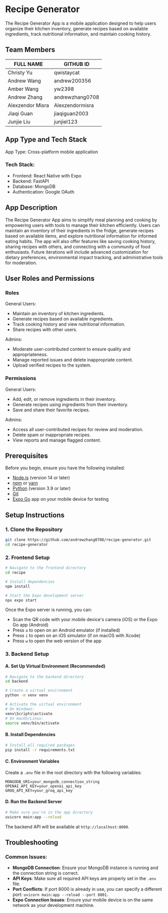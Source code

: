 # Recipe Generator

The Recipe Generator App is a mobile application designed to help users organize their kitchen inventory, generate recipes based on available ingredients, track nutritional information, and maintain cooking history.

## Team Members 
|    FULL NAME     |    GITHUB ID    |
| ---------------- | --------------- |
| Christy Yu       | qwistaycat      |
| Andrew Wang      | andrew200356    |
| Amber Wang       | yw2398          |
| Andrew Zhang     | andrewzhang0708 |
| Alexzendor Misra | Alexzendormisra |
| Jiaqi Guan       | jiaqiguan2003   |
| Junjie Liu       | junjiel123      |

## App Type and Tech Stack
App Type: Cross-platform mobile application

### Tech Stack:
- Frontend: React Native with Expo
- Backend: FastAPI
- Database: MongoDB
- Authentication: Google OAuth

## App Description
The Recipe Generator App aims to simplify meal planning and cooking by empowering users with tools to manage their kitchen efficiently. Users can maintain an inventory of their ingredients in the fridge, generate recipes based on available items, and explore nutritional information for informed eating habits. The app will also offer features like saving cooking history, sharing recipes with others, and connecting with a community of food enthusiasts. Future iterations will include advanced customization for dietary preferences, environmental impact tracking, and administrative tools for moderation.

## User Roles and Permissions
### Roles

General Users:
- Maintain an inventory of kitchen ingredients.
- Generate recipes based on available ingredients.
- Track cooking history and view nutritional information.
- Share recipes with other users.

Admins:
- Moderate user-contributed content to ensure quality and appropriateness.
- Manage reported issues and delete inappropriate content.
- Upload verified recipes to the system.

### Permissions
General Users:
- Add, edit, or remove ingredients in their inventory.
- Generate recipes using ingredients from their inventory.
- Save and share their favorite recipes.

Admins:
- Access all user-contributed recipes for review and moderation.
- Delete spam or inappropriate recipes.
- View reports and manage flagged content.

## Prerequisites
Before you begin, ensure you have the following installed:
- [Node.js](https://nodejs.org/) (version 14 or later)
- [npm](https://www.npmjs.com/) or [yarn](https://yarnpkg.com/)
- [Python](https://www.python.org/) (version 3.9 or later)
- [Git](https://git-scm.com/)
- [Expo Go](https://expo.dev/go) app on your mobile device for testing

## Setup Instructions

### 1. Clone the Repository
```bash
git clone https://github.com/andrewzhang0708/recipe-generator.git
cd recipe-generator
```

### 2. Frontend Setup
```bash
# Navigate to the frontend directory
cd recipe

# Install dependencies
npm install

# Start the Expo development server
npx expo start
```

Once the Expo server is running, you can:
- Scan the QR code with your mobile device's camera (iOS) or the Expo Go app (Android)
- Press `a` to open on an Android emulator (if installed)
- Press `i` to open on an iOS simulator (if on macOS with Xcode)
- Press `w` to open the web version of the app

### 3. Backend Setup

#### A. Set Up Virtual Environment (Recommended)
```bash
# Navigate to the backend directory
cd backend

# Create a virtual environment
python -m venv venv

# Activate the virtual environment
# On Windows:
venv\Scripts\activate
# On macOS/Linux:
source venv/bin/activate
```

#### B. Install Dependencies
```bash
# Install all required packages
pip install -r requirements.txt
```

#### C. Environment Variables
Create a `.env` file in the root directory with the following variables:
```
MONGODB_URI=your_mongodb_connection_string
OPENAI_API_KEY=your_openai_api_key
GROQ_API_KEY=your_groq_api_key
```

#### D. Run the Backend Server
```bash
# Make sure you're in the app directory
uvicorn main:app --reload
```

The backend API will be available at `http://localhost:8000`. 

## Troubleshooting

### Common Issues:
- **MongoDB Connection**: Ensure your MongoDB instance is running and the connection string is correct.
- **API Keys**: Make sure all required API keys are properly set in the `.env` file.
- **Port Conflicts**: If port 8000 is already in use, you can specify a different port: `uvicorn main:app --reload --port 8001`.
- **Expo Connection Issues**: Ensure your mobile device is on the same network as your development machine.
